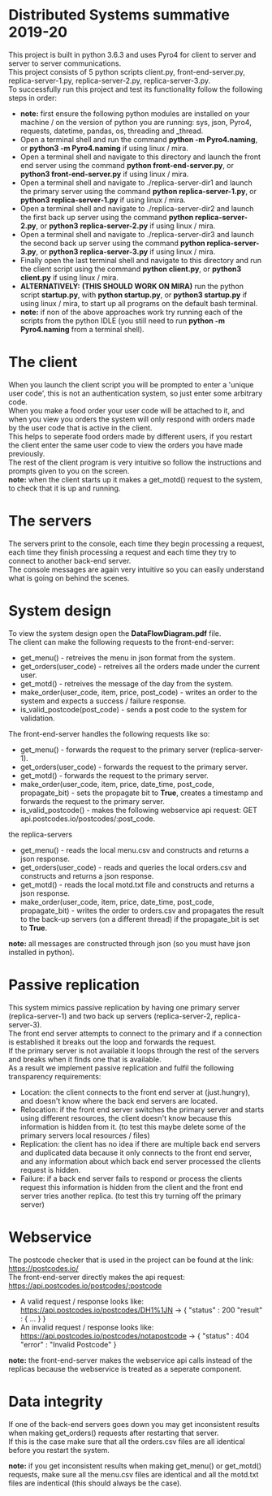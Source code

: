 # Distributed Systems summative 2019-20
This project is built in python 3.6.3 and uses Pyro4 for client to server and server to server communications.  
This project consists of 5 python scripts client.py, front-end-server.py, replica-server-1.py, replica-server-2.py, replica-server-3.py.  
To successfully run this project and test its functionality follow the following steps in order:  
- **note:** first ensure the following python modules are installed on your machine / on the version of python you are running: sys, json, Pyro4, requests, datetime, pandas, os, threading and _thread.
- Open a terminal shell and run the command **python -m Pyro4.naming**, or **python3 -m Pyro4.naming** if using linux / mira.
- Open a terminal shell and navigate to this directory and launch the front end server using the command **python front-end-server.py**, or **python3 front-end-server.py** if using linux / mira.
- Open a terminal shell and navigate to ./replica-server-dir1 and launch the primary server using the command **python replica-server-1.py**, or **python3 replica-server-1.py** if using linux / mira.
- Open a terminal shell and navigate to ./replica-server-dir2 and launch the first back up server using the command **python replica-server-2.py**, or **python3 replica-server-2.py** if using linux / mira.
- Open a terminal shell and navigate to ./replica-server-dir3 and launch the second back up server using the command **python replica-server-3.py**, or **python3 replica-server-3.py** if using linux / mira.
- Finally open the last terminal shell and navigate to this directory and run the client script using the command **python client.py**, or **python3 client.py** if using linux / mira.
- **ALTERNATIVELY:** **(THIS SHOULD WORK ON MIRA)** run the python script **startup.py**, with **python startup.py**, or **python3 startup.py** if using linux / mira, to start up all programs on the default bash terminal.
- **note:** if non of the above approaches work try running each of the scripts from the python IDLE (you still need to run **python -m Pyro4.naming** from a terminal shell).

# The client
When you launch the client script you will be prompted to enter a 'unique user code', this is not an authentication system, so just enter some arbitrary code.  
When you make a food order your user code will be attached to it, and when you view you orders the system will only respond with orders made by the user code that is active in the client.  
This helps to seperate food orders made by different users, if you restart the client enter the same user code to view the orders you have made previously.  
The rest of the client program is very intuitive so follow the instructions and prompts given to you on the screen.  
**note:** when the client starts up it makes a get_motd() request to the system, to check that it is up and running.  

# The servers
The servers print to the console, each time they begin processing a request, each time they finish processing a request and each time they try to connect to another back-end server.  
The console messages are again very intuitive so you can easily understand what is going on behind the scenes.

# System design
To view the system design open the **DataFlowDiagram.pdf** file.  
The client can make the following requests to the front-end-server:
- get_menu() - retreives the menu in json format from the system.
- get_orders(user_code) - retreives all the orders made under the current user.
- get_motd() - retreives the message of the day from the system.
- make_order(user_code, item, price, post_code) - writes an order to the system and expects a success / failure response.
- is_valid_postcode(post_code) - sends a post code to the system for validation.

The front-end-server handles the following requests like so:
- get_menu() - forwards the request to the primary server (replica-server-1).
- get_orders(user_code) - forwards the request to the primary server.
- get_motd() - forwards the request to the primary server.
- make_order(user_code, item, price, date_time, post_code, propagate_bit) - sets the propagate bit to **True**, creates a timestamp and forwards the request to the primary server.
- is_valid_postcode() - makes the following webservice api request: GET api.postcodes.io/postcodes/:post_code.

the replica-servers
- get_menu() - reads the local menu.csv and constructs and returns a json response.
- get_orders(user_code) - reads and queries the local orders.csv and constructs and returns a json response.
- get_motd() - reads the local motd.txt file and constructs and returns a json response.
- make_order(user_code, item, price, date_time, post_code, propagate_bit) - writes the order to orders.csv and propagates the result to the back-up servers (on a different thread) if the propagate_bit is set to **True**.

**note:** all messages are constructed through json (so you must have json installed in python).  

# Passive replication
This system mimics passive replication by having one primary server (replica-server-1) and two back up servers (replica-server-2, replica-server-3).  
The front end server attempts to connect to the primary and if a connection is established it breaks out the loop and forwards the request.  
If the primary server is not available it loops through the rest of the servers and breaks when it finds one that is available.  
As a result we implement passive replication and fulfil the following transparency requirements: 
- Location: the client connects to the front end server at (just.hungry), and doesn't know where the back end servers are located.
- Relocation: if the front end server switches the primary server and starts using different resources, the client doesn't know because this information is hidden from it. (to test this maybe delete some of the primary servers local resources / files)
- Replication: the client has no idea if there are multiple back end servers and duplicated data because it only connects to the front end server, and any information about which back end server processed the clients request is hidden.
- Failure: if a back end server fails to respond or process the clients request this information is hidden from the client and the front end server tries another replica. (to test this try turning off the primary server)

# Webservice
The postcode checker that is used in the project can be found at the link: https://postcodes.io/  
The front-end-server directly makes the api request: https://api.postcodes.io/postcodes/:postcode  
- A valid request / response looks like: https://api.postcodes.io/postcodes/DH1%1JN -> { "status" : 200 "result" : { ... } }
- An invalid request / response looks like: https://api.postcodes.io/postcodes/notapostcode -> { "status" : 404 "error" : "Invalid Postcode" }

**note:** the front-end-server makes the webservice api calls instead of the replicas because the webservice is treated as a seperate component.

# Data integrity
If one of the back-end servers goes down you may get inconsistent results when making get_orders() requests after restarting that server.  
If this is the case make sure that all the orders.csv files are all identical before you restart the system.

**note:** if you get inconsistent results when making get_menu() or get_motd() requests, make sure all the menu.csv files are identical and all the motd.txt files are indentical (this should always be the case).
